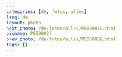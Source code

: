 ```yaml
---
categories: [de, fotos, alles]
lang: de
layout: photo
next_photo: /de/fotos/alles/P0000019.html
picname: P0000027
prev_photo: /de/fotos/alles/P0000039.html
tags: []
---
```

